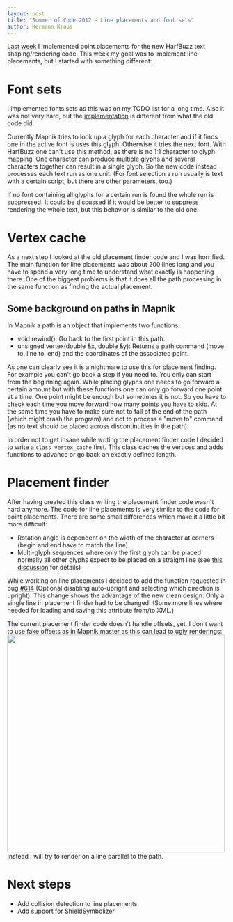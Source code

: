 ```yaml
---
layout: post
title: "Summer of Code 2012 - Line placements and font sets"
author: Hermann Kraus
---
```


[Last week](http://mapnik.org/news/2012/07/31/gsoc2012-status6) I implemented
point placements for the new HarfBuzz text shaping/rendering code. This week
my goal was to implement line placements, but I started with something different:

# Font sets
I implemented fonts sets as this was on my TODO list for a long time. Also it
was not very hard, but the [implementation](https://github.com/mapnik/mapnik/commit/c529bf7b0681ac95499894f010ae34af8c1af5f4)
is different from what the old code did.

Currently Mapnik tries to look up a glyph for each character and if it finds one
in the active font is uses this glyph. Otherwise it tries the next font.
With HarfBuzz one can't use this method, as there is no 1:1 character to glyph
mapping. One character can produce multiple glyphs and several characters together
can result in a single glyph. So the new code instead processes each text run
as one unit. (For font selection a run usually is text with a certain script,
but there are other parameters, too.)

If no font containing all glyphs for a certain run is found the whole run
is suppressed. It could be discussed if it would be better to suppress rendering
the whole text, but this behavior is similar to the old one.


# Vertex cache
As a next step I looked at the old placement finder code and I was horrified.
The main function for line placements was about 200 lines long and you have to
spend a very long time to understand what exactly is happening there. One of the
biggest problems is that it does all the path processing in the same function
as finding the actual placement.

## Some background on paths in Mapnik
In Mapnik a path is an object that implements two functions:

* void rewind(): Go back to the first point in this path.
* unsigned vertex(double &x, double &y): Returns a path command (move to,
  line to, end) and the coordinates of the associated point.

As one can clearly see it is a nightmare to use this for placement finding. For
example you can't go back a step if you need to. You only can start from the
beginning again. While placing glyphs one needs to go forward a certain amount
but with these functions one can only go forward one point at a time.
One point might be
enough but sometimes it is not. So you have to check each time you move forward
how many points you have to skip. At the same time you have to make sure not to
fall of the end of the path (which might crash the program) and not to process
a "move to" command (as no text should be placed across discontinuities in the
path).

In order not to get insane while writing the placement finder code I decided
to write a ``class vertex_cache`` first. This class caches the vertices and
adds functions to advance or go back an exactly defined length.

# Placement finder
After having created this class writing the placement finder code wasn't hard
anymore. The code for line placements is very similar to the code for point
placements. There are some small differences which make it a little bit more
difficult:

* Rotation angle is dependent on the width of the character at corners (begin
 and end have to match the line)
* Multi-glyph sequences where only the first glyph can be placed normally all
  other glyphs expect to be placed on a straight line (see [this discussion](https://github.com/mapnik/mapnik/issues/1208#issuecomment-7513988) for
  details)

While working on line placements I decided to add the function requested
in bug [#614](https://github.com/mapnik/mapnik/issues/614) (Optional disabling
auto-upright and selecting which direction is upright). This change shows the
advantage of the new clean design: Only a single line in placement finder had
to be changed! (Some more lines where needed for loading and saving this
attribute from/to XML.)

The current placement finder code doesn't handle offsets, yet. I don't want
to use fake offsets as in Mapnik master as this can lead to ugly renderings:
<a href="https://github.com/mapnik/mapnik/diff_blob/620f3f943e2a6e165d008fa3f84aa97a0abdecda/tests/visual_tests/images/line-offset-900-reference.png?raw=true"><img width="500" src="https://github.com/mapnik/mapnik/diff_blob/620f3f943e2a6e165d008fa3f84aa97a0abdecda/tests/visual_tests/images/line-offset-900-reference.png?raw=true" /></a>
Instead I will try to render on a line parallel to the path.


# Next steps
* Add collision detection to line placements
* Add support for ShieldSymbolizer